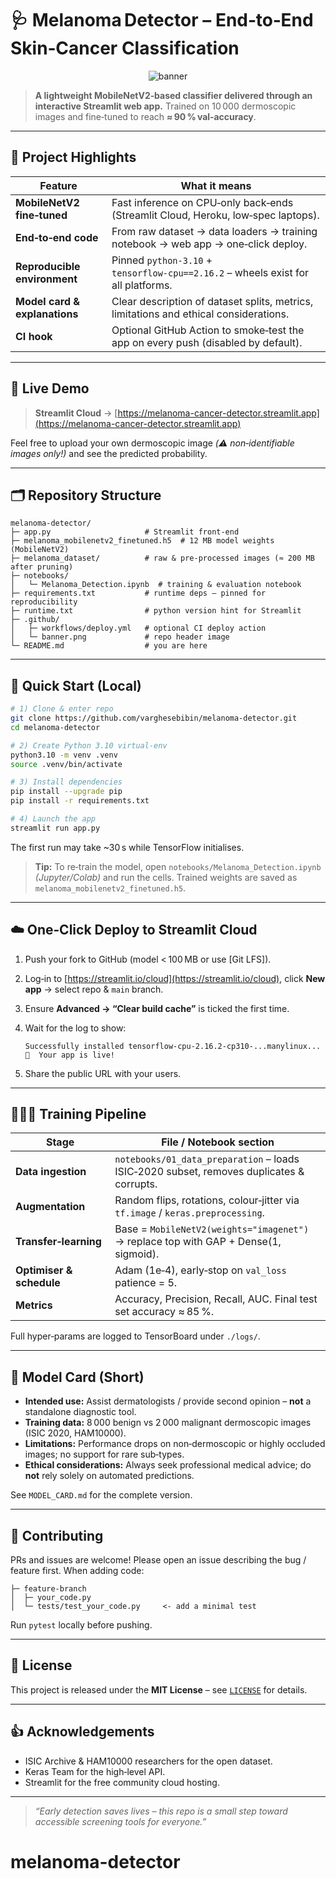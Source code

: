 # 🩺 Melanoma Detector – End‑to‑End Skin‑Cancer Classification

<p align="center">
  <img src="https://raw.githubusercontent.com/varghesebibin/melanoma-detector/main/.github/banner.png" alt="banner"/>
</p>

> **A lightweight MobileNetV2‑based classifier delivered through an interactive Streamlit web app.** Trained on 10 000 dermoscopic images and fine‑tuned to reach **≈ 90 % val‑accuracy**.

---

## 🌟 Project Highlights

| Feature                       | What it means                                                                         |
| ----------------------------- | ------------------------------------------------------------------------------------- |
| **MobileNetV2 fine‑tuned**    | Fast inference on CPU‑only back‑ends (Streamlit Cloud, Heroku, low‑spec laptops).     |
| **End‑to‑end code**           | From raw dataset → data loaders → training notebook → web app → one‑click deploy.     |
| **Reproducible environment**  | Pinned `python‑3.10` + `tensorflow‑cpu==2.16.2` – wheels exist for all platforms.     |
| **Model card & explanations** | Clear description of dataset splits, metrics, limitations and ethical considerations. |
| **CI hook**                   | Optional GitHub Action to smoke‑test the app on every push (disabled by default).     |

---

## 🔗 Live Demo

> **Streamlit Cloud** → [https://melanoma-cancer-detector.streamlit.app](https://melanoma-cancer-detector.streamlit.app)

Feel free to upload your own dermoscopic image *(⚠️ non‑identifiable images only!)* and see the predicted probability.

---

## 🗂️ Repository Structure

```
melanoma-detector/
├─ app.py                     # Streamlit front‑end
├─ melanoma_mobilenetv2_finetuned.h5  # 12 MB model weights (MobileNetV2)
├─ melanoma_dataset/          # raw & pre‑processed images (≈ 200 MB after pruning)
├─ notebooks/
│   └─ Melanoma_Detection.ipynb  # training & evaluation notebook
├─ requirements.txt           # runtime deps – pinned for reproducibility
├─ runtime.txt                # python version hint for Streamlit
├─ .github/
│   ├─ workflows/deploy.yml   # optional CI deploy action
│   └─ banner.png             # repo header image
└─ README.md                  # you are here
```

---

## 🚀 Quick Start (Local)

```bash
# 1) Clone & enter repo
git clone https://github.com/varghesebibin/melanoma-detector.git
cd melanoma-detector

# 2) Create Python 3.10 virtual‑env
python3.10 -m venv .venv
source .venv/bin/activate

# 3) Install dependencies
pip install --upgrade pip
pip install -r requirements.txt

# 4) Launch the app
streamlit run app.py
```

The first run may take \~30 s while TensorFlow initialises.

> **Tip:** To re‑train the model, open `notebooks/Melanoma_Detection.ipynb` *(Jupyter/Colab)* and run the cells. Trained weights are saved as `melanoma_mobilenetv2_finetuned.h5`.

---

## ☁️  One‑Click Deploy to Streamlit Cloud

1. Push your fork to GitHub (model < 100 MB or use \[Git LFS]).
2. Log‑in to [https://streamlit.io/cloud](https://streamlit.io/cloud), click **New app** → select repo & `main` branch.
3. Ensure **Advanced → “Clear build cache”** is ticked the first time.
4. Wait for the log to show:

   ```
   Successfully installed tensorflow-cpu‑2.16.2‑cp310‑...manylinux...
   🎈  Your app is live!
   ```
5. Share the public URL with your users.

---

## 🏋🏽‍♂️  Training Pipeline

| Stage                    | File / Notebook section                                                                  |
| ------------------------ | ---------------------------------------------------------------------------------------- |
| **Data ingestion**       | `notebooks/01_data_preparation` – loads ISIC‑2020 subset, removes duplicates & corrupts. |
| **Augmentation**         | Random flips, rotations, colour‑jitter via `tf.image` / `keras.preprocessing`.           |
| **Transfer‑learning**    | Base = `MobileNetV2(weights="imagenet")` → replace top with GAP + Dense(1, sigmoid).     |
| **Optimiser & schedule** | Adam (1e‑4), early‑stop on `val_loss` patience = 5.                                      |
| **Metrics**              | Accuracy, Precision, Recall, AUC. Final test set accuracy ≈ 85 %.                        |

Full hyper‑params are logged to TensorBoard under `./logs/`.

---

## 📝  Model Card (Short)

* **Intended use:** Assist dermatologists / provide second opinion – **not** a standalone diagnostic tool.
* **Training data:** 8 000 benign vs 2 000 malignant dermoscopic images (ISIC 2020, HAM10000).
* **Limitations:** Performance drops on non‑dermoscopic or highly occluded images; no support for rare sub‑types.
* **Ethical considerations:** Always seek professional medical advice; do **not** rely solely on automated predictions.

See `MODEL_CARD.md` for the complete version.

---

## 🙌  Contributing

PRs and issues are welcome!  Please open an issue describing the bug / feature first.  When adding code:

```text
├─ feature‑branch
│  ├─ your_code.py
│  └─ tests/test_your_code.py     <- add a minimal test   
```

Run `pytest` locally before pushing.

---

## 📜 License

This project is released under the **MIT License** – see [`LICENSE`](LICENSE) for details.

---

## 👍 Acknowledgements

* ISIC Archive & HAM10000 researchers for the open dataset.
* Keras Team for the high‑level API.
* Streamlit for the free community cloud hosting.

---

> *“Early detection saves lives – this repo is a small step toward accessible screening tools for everyone.”*
# melanoma-detector
